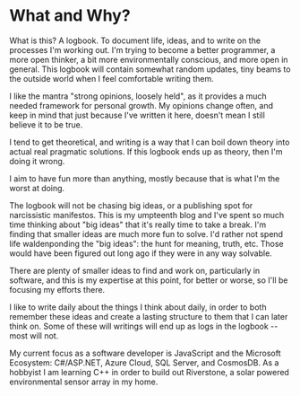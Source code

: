 # What and Why?

What is this? A logbook. To document life, ideas, and to write on the processes I'm working out. I'm trying to become a better programmer, a more open thinker, a bit more environmentally conscious, and more open in general. This logbook will contain somewhat random updates, tiny beams to the outside world when I feel comfortable writing them.

I like the mantra "strong opinions, loosely held", as it provides a much needed framework for personal growth. My opinions change often, and keep in mind that just because I've written it here, doesn't mean I still believe it to be true.

I tend to get theoretical, and writing is a way that I can boil down theory into actual real pragmatic solutions. If this logbook ends up as theory, then I'm doing it wrong. 

I aim to have fun more than anything, mostly because that is what I'm the worst at doing. 

The logbook will not be chasing big ideas, or a publishing spot for narcissistic manifestos. This is my umpteenth blog and I've spent so much time thinking about "big ideas" that it's really time to take a break. I'm finding that smaller ideas are much more fun to solve. I'd rather not spend life waldenponding the "big ideas": the hunt for meaning, truth, etc. Those would have been figured out long ago if they were in any way solvable. 

There are plenty of smaller ideas to find and work on, particularly in software, and this is my expertise at this point, for better or worse, so I'll be focusing my efforts there.

I like to write daily about the things I think about daily, in order to both remember these ideas and create a lasting structure to them that I can later think on. Some of these will writings will end up as logs in the logbook -- most will not.

My current focus as a software developer is JavaScript and the Microsoft Ecosystem: C#/ASP.NET, Azure Cloud, SQL Server, and CosmosDB. As a hobbyist I am learning C++ in order to build out Riverstone, a solar powered environmental sensor array in my home. 
